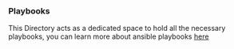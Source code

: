 ### Playbooks
This Directory acts as a dedicated space to hold all the necessary playbooks, you can learn more about ansible playbooks [here](https://docs.ansible.com/)